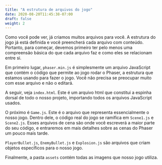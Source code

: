 ```yaml
---
title: "A estrutura de arquivos do jogo"
date: 2020-08-20T11:45:38-07:00
draft: false
weight: 2
---
```


Como você pode ver, já criamos muitos arquivos para você. A estrutura do jogo já está definida e você preencherá cada arquivo com conteúdo. Portanto, para começar, devemos primeiro ter pelo menos uma compreensão básica do que cada arquivo faz e como eles se relacionam entre si.

Em primeiro lugar, `phaser.min.js` é simplesmente um arquivo JavaScript que contém o código que permite ao jogo rodar o Phaser, a estrutura que estamos usando para fazer o jogo. Você não precisa se preocupar muito com esse arquivo e não o editará.

A seguir, veja `index.html`. Este é um arquivo html que constitui a espinha dorsal de todo o nosso projeto, importando todos os arquivos JavaScript usados.

O próximo é `Game.js`. Este é o arquivo que representa essencialmente o nosso jogo. Dentro dele, o código real do jogo se ramifica em `Scene1.js` e `Scene2.js`. Esses arquivos de cena são onde você escreverá a maior parte do seu código, e entraremos em mais detalhes sobre as cenas do Phaser um pouco mais tarde.

`PlayerBullet.js`, `EnemyBullet.js` e `Explosion.js` são arquivos que criam objetos específicos para o nosso jogo.

Finalmente, a pasta `assets` contém todas as imagens que nosso jogo utiliza.